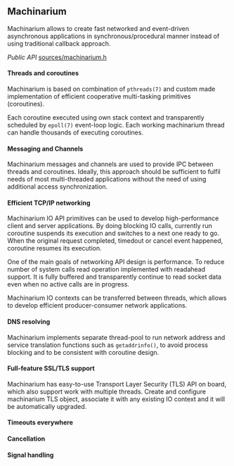## Machinarium

Machinarium allows to create fast networked and event-driven asynchronous applications in
synchronous/procedural manner instead of using traditional callback approach.

*Public API*  [sources/machinarium.h](sources/machinarium.h)

#### Threads and coroutines

Machinarium is based on combination of `pthreads(7)` and custom made implementation of efficient cooperative
multi-tasking primitives (coroutines).

Each coroutine executed using own stack context and transparently scheduled by `epoll(7)` event-loop logic.
Each working machinarium thread can handle thousands of executing coroutines.

#### Messaging and Channels

Machinarium messages and channels are used to provide IPC between threads and
coroutines. Ideally, this approach should be sufficient to fulfil needs of most multi-threaded applications
without the need of using additional access synchronization.

#### Efficient TCP/IP networking

Machinarium IO API primitives can be used to develop high-performance client and server applications.
By doing blocking IO calls, currently run coroutine suspends its execution and switches
to a next one ready to go. When the original request completed, timedout or cancel event happened,
coroutine resumes its execution.

One of the main goals of networking API design is performance. To reduce number of system calls
read operation implemented with readahead support. It is fully buffered and transparently continue to read
socket data even when no active calls are in progress.

Machinarium IO contexts can be transferred between threads, which allows to develop efficient
producer-consumer network applications.

#### DNS resolving

Machinarium implements separate thread-pool to run network address
and service translation functions such as `getaddrinfo()`, to avoid process blocking and to be
consistent with coroutine design.

#### Full-feature SSL/TLS support

Machinarium has easy-to-use Transport Layer Security (TLS) API on board, which also support work
with multiple threads. Create and configure machinarium TLS object, associate it with any existing
IO context and it will be automatically upgraded.

#### Timeouts everywhere

#### Cancellation

#### Signal handling
